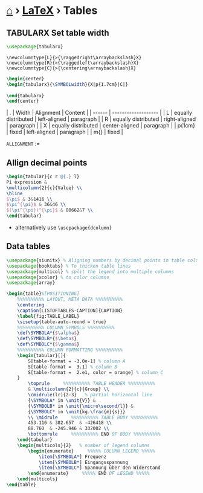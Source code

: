 # [⌂](../README.md) › [LaTeX](../README.md#latex) › **Tables**

## TABULARX Set table width

```latex
\usepackage{tabularx}
```

```
\newcolumntype{L}{>{\raggedright\arraybackslash}X}
\newcolumntype{R}{>{\raggedleft\arraybackslash}X}
\newcolumntype{C}{>{\centering\arraybackslash}X}
```

```latex
\begin{center}
\begin{tabularx}{\SYMBOLwidth}{X|p{1.7cm}|C|}
    
\end{tabularx}
\end{center}
```

| .      | Width               | Alignment      | Content   |
| ------ | ------------------- |
| L      | equally distributed | left-aligned   | paragraph |
| R      | equally distributed | right-aligned  | paragraph |
| X      | equally distributed | center-aligned | paragraph |
| p{1cm} | fixed               | left-aligned   | paragraph |
| m{}    | fixed               |

`ALLIGNMENT` := 


## Allign decimal points

```latex
\begin{tabular}{c r @{.} l}
Pi expression &
\multicolumn{2}{c}{Value} \\
\hline
$\pi$ & 3&1416 \\
$\pi^{\pi}$ & 36&46 \\
$(\pi^{\pi})^{\pi}$ & 80662&7 \\
\end{tabular}
```

- alternatively use `\usepackage{dcolumn}`


## Data tables

```latex
\usepackage{siunitx} % Aligning numbers by decimal points in table columns
\usepackage{booktabs} % To thicken table lines
\usepackage{multicol} % split the legend into multiple columns
\usepackage{xcolor} % to color columns
\usepackage{array}
```

```latex
\begin{table}%[POSITIONING]
    %%%%%%%%%% LAYOUT, META DATA %%%%%%%%%%
    \centering
    \caption[LISTOFTABLES-CAPTION]{CAPTION}
    \label{fig:TABLE_LABEL}
    \sisetup{table-auto-round = true}
    %%%%%%%%%% COLUMN SYMBOLS %%%%%%%%%%
    \def\SYMBOLA*{$\alpha$}
    \def\SYMBOLB*{$\beta$}
    \def\SYMBOLC*{$\gamma$}
    %%%%%%%%%% COLUMN FORMATTING %%%%%%%%%%
    \begin{tabular}[]{
        S[table-format = -3.0e-1] % column A
        S[table-format =  3.1] % column B
        S[table-format =  2.e1, color = orange] % column C
    }
        \toprule     %%%%%%%%%% TABLE HEADER %%%%%%%%%%
        & \multicolumn{2}{c}{Group} \\
        \cmidrule(lr){2-3}   % partial horizontal line
        {\SYMBOLA* in \unit{V}} &
        {\SYMBOLB* in \unit{\micro\second/l}} &
        {\SYMBOLC* in \unit{kg.\frac{m}{s}}}
        \\ \midrule     %%%%%%%%%% TABLE BODY %%%%%%%%%%
        453.116 & 382.657  & -426418 \\
        88.760  & -245.946 & 332002 \\
        \bottomrule     %%%%%%%%%% END OF BODY %%%%%%%%%%
    \end{tabular}
    \begin{multicols}{2}   % number of legend columns
        \begin{enumerate}     %%%%% COLUMN LEGEND %%%%%
            \item[\SYMBOLA*] Frequenz
            \item[\SYMBOLB*] Eingangsspannung
            \item[\SYMBOLC*] Spannung über den Widerstand
        \end{enumerate}     %%%%% END OF LEGEND %%%%%
    \end{multicols}
\end{table}
```